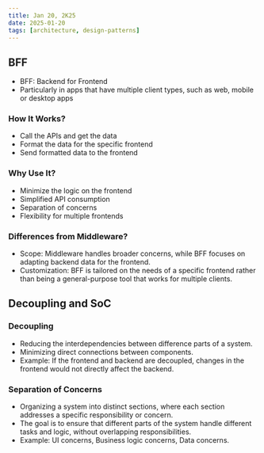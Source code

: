 ```yaml
---
title: Jan 20, 2K25
date: 2025-01-20
tags: [architecture, design-patterns]
---
```


## BFF

- BFF: Backend for Frontend
- Particularly in apps that have multiple client types, such as web, mobile or desktop apps

### How It Works?

 - Call the APIs and get the data
 - Format the data for the specific frontend
 - Send formatted data to the frontend

### Why Use It?

 - Minimize the logic on the frontend
 - Simplified API consumption
 - Separation of concerns
 - Flexibility for multiple frontends

### Differences from Middleware?
- Scope: Middleware handles broader concerns, while BFF focuses on adapting backend data for the frontend.
- Customization: BFF is tailored on the needs of a specific frontend rather than being a general-purpose tool that works for multiple clients.

## Decoupling and SoC

### Decoupling

- Reducing the interdependencies between difference parts of a system.
- Minimizing direct connections between components.
- Example: If the frontend and backend are decoupled, changes in the frontend would not directly affect the backend.

### Separation of Concerns

- Organizing a system into distinct sections, where each section addresses a specific responsibility or concern.
- The goal is to ensure that different parts of the system handle different tasks and logic, without overlapping responsibilities.
- Example: UI concerns, Business logic concerns, Data concerns.